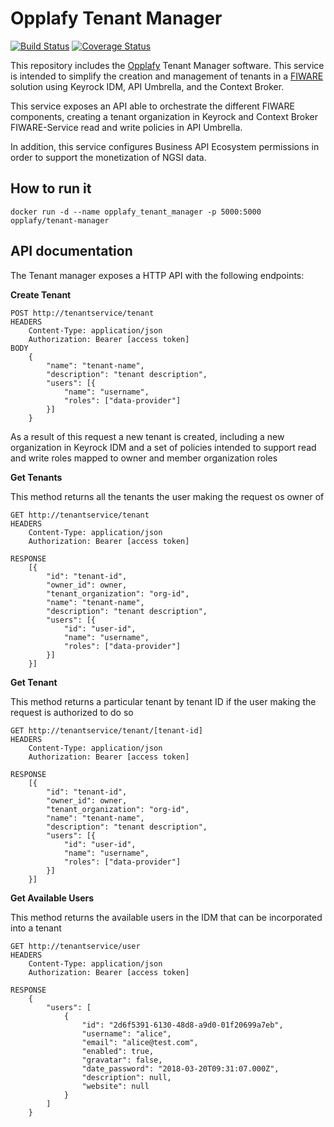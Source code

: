 # Opplafy Tenant Manager

[![Build Status](https://travis-ci.org/opplafy/tenant-manager.svg?branch=master)](https://travis-ci.org/opplafy/tenant-manager)
[![Coverage Status](https://coveralls.io/repos/github/opplafy/tenant-manager/badge.svg?branch=master&kill_cache=1)](https://coveralls.io/github/opplafy/tenant-manager?branch=master)

This repository includes the [Opplafy](https://www.opplafy.eu/en/) 
Tenant Manager software. This service is intended to simplify the creation and 
management of tenants in a [FIWARE](https://www.fiware.org) solution using Keyrock IDM, API Umbrella, and
the Context Broker.

This service exposes an API able to orchestrate the different FIWARE
components, creating a tenant organization in Keyrock and Context 
Broker FIWARE-Service read and write policies in API Umbrella.

In addition, this service configures Business API Ecosystem permissions
in order to support the monetization of NGSI data.

## How to run it

```
docker run -d --name opplafy_tenant_manager -p 5000:5000 opplafy/tenant-manager
```


## API documentation

The Tenant manager exposes a HTTP API with the following endpoints:

**Create Tenant**

    POST http://tenantservice/tenant
    HEADERS
        Content-Type: application/json
        Authorization: Bearer [access token]
    BODY
        {
            "name": "tenant-name",
            "description": "tenant description",
            "users": [{
                "name": "username",
                "roles": ["data-provider"]
            }]
        }

As a result of this request a new tenant is created, including a new organization in Keyrock IDM
and a set of policies intended to support read and write roles mapped to owner and member 
organization roles 

**Get Tenants**

This method returns all the tenants the user making the request os owner of

    GET http://tenantservice/tenant
    HEADERS
        Content-Type: application/json
        Authorization: Bearer [access token]

    RESPONSE
        [{
            "id": "tenant-id",
            "owner_id": owner,
            "tenant_organization": "org-id",
            "name": "tenant-name",
            "description": "tenant description",
            "users": [{
                "id": "user-id",
                "name": "username",
                "roles": ["data-provider"]
            }]
        }]


**Get Tenant**

This method returns a particular tenant by tenant ID if the user making the request is authorized to do so

    GET http://tenantservice/tenant/[tenant-id]
    HEADERS
        Content-Type: application/json
        Authorization: Bearer [access token]

    RESPONSE
        [{
            "id": "tenant-id",
            "owner_id": owner,
            "tenant_organization": "org-id",
            "name": "tenant-name",
            "description": "tenant description",
            "users": [{
                "id": "user-id",
                "name": "username",
                "roles": ["data-provider"]
            }]
        }]

**Get Available Users**

This method returns the available users in the IDM that can be incorporated into a tenant

    GET http://tenantservice/user
    HEADERS
        Content-Type: application/json
        Authorization: Bearer [access token]

    RESPONSE
        {
            "users": [
                {
                    "id": "2d6f5391-6130-48d8-a9d0-01f20699a7eb",
                    "username": "alice",
                    "email": "alice@test.com",
                    "enabled": true,
                    "gravatar": false,
                    "date_password": "2018-03-20T09:31:07.000Z",
                    "description": null,
                    "website": null
                }
            ]
        }